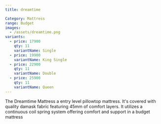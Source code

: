 ```yaml
---
title: dreamtime

Category: Mattress
range: Budget
images:
  - /assets/dreamtime.png
variants:
  - price: 17900
    qty: 11
    variantName: Single
  - price: 19900
    variantName: King Single
  - price: 22900
    qty: 11
    variantName: Double
  - price: 25900
    qty: 11
    variantName: Queen
---
```


The Dreamtime Mattress a entry level pillowtop mattress.  It's covered with quality damask fabric featuring 45mm of comfort layers.  It utilizes a continuous coil spring system offering comfort and support in a budget mattress
